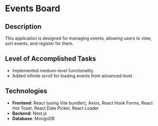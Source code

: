 # Events Board

## Description

This application is designed for managing events, allowing users to view, sort events, and register for them.

## Level of Accomplished Tasks

- Implemented medium-level functionality.
- Added infinite scroll for loading events from advanced level.

## Technologies

- **Frontend**: React (using Vite bundler), Axios, React Hook Forms, React Hot Toast, React Date Picker, React Loader
- **Backend**: Nest.js
- **Database**: MongoDB
